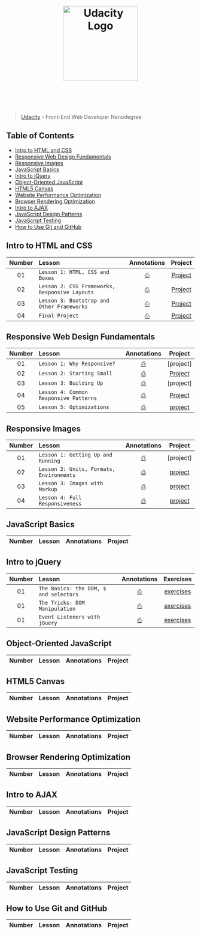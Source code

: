 <h1 align="center">
	<br>
	<img width="200" src="https://upload.wikimedia.org/wikipedia/commons/f/fd/Udacity_Logo.svg" alt="Udacity Logo">
	<br>
	<br>
	<br>
</h1>

> [Udacity](https://www.udacity.com/course/front-end-web-developer-nanodegree--nd001) - Front-End Web Developer Nanodegree

## Table of Contents

- [Intro to HTML and CSS](#intro-to-html-and-css)
- [Responsive Web Design Fundamentals](#responsive-web-design-fundamentals)
- [Responsive Images](#responsive-images)
- [JavaScript Basics](#javascript-basics)
- [Intro to jQuery](#intro-to-jquery)
- [Object-Oriented JavaScript](#object-oriented-javascript)
- [HTML5 Canvas](#html5-canvas)
- [Website Performance Optimization](#website-performance-optimization)
- [Browser Rendering Optimization](#browser-rendering-optimization)
- [Intro to AJAX](#intro-to-ajax)
- [JavaScript Design Patterns](#javascript-design-patterns)
- [JavaScript Testing](#javascript-testing)
- [How to Use Git and GitHub](#how-to-use-git-and-github)

## Intro to HTML and CSS

| Number | Lesson | Annotations | Project |
| :---: | :--- | :---: | :---: |
| 01 | `Lesson 1: HTML, CSS and Boxes` | [⎙]() | [Project](http://felipoliveira.github.io/courses/courses/front-end-web-developer-nanodegree/intro-to-html-css/lesson1-html-and-css-boxes) |
| 02 | `Lesson 2: CSS Frameworks, Responsive Layouts` | [⎙]() | [Project](http://felipoliveira.github.io/courses/courses/front-end-web-developer-nanodegree/intro-to-html-css/lesson2-css-frameworks-responsive-layouts/framework/) |
| 03 | `Lesson 3: Bootstrap and Other Frameworks` | [⎙]() | [Project](http://felipoliveira.github.io/courses/courses/front-end-web-developer-nanodegree/intro-to-html-css/lesson3-bootstrap-and-other-frameworks/) |
| 04 | `Final Project` | [⎙]() | [Project](http://felipoliveira.github.io/courses/courses/front-end-web-developer-nanodegree/intro-to-html-css/final-project/) |

## Responsive Web Design Fundamentals

| Number | Lesson | Annotations | Project |
| :---: | :--- | :---: | :---: |
| 01 | `Lesson 1: Why Responsive?` | [⎙]() | [project] |
| 02 | `Lesson 2: Starting Small` | [⎙]() | [Project](http://felipoliveira.github.io/courses/courses/front-end-web-developer-nanodegree/responsive-web-design-fundamentals/lesson2-starting-small/) |
| 03 | `Lesson 3: Building Up` | [⎙]() | [project] |
| 04 | `Lesson 4: Common Responsive Patterns` | [⎙]() | [Project](http://felipoliveira.github.io/courses/courses/front-end-web-developer-nanodegree/responsive-web-design-fundamentals/lesson4-common-responsive-patterns/) |
| 05 | `Lesson 5: Optimizations` | [⎙]() | [project](http://felipoliveira.github.io/courses/courses/front-end-web-developer-nanodegree/responsive-web-design-fundamentals/lesson5-optimizations/) |

## Responsive Images

| Number | Lesson | Annotations | Project |
| :---: | :--- | :---: | :---: |
| 01 | `Lesson 1: Getting Up and Running` | [⎙]() | [project] |
| 02 | `Lesson 2: Units, Formats, Environments` | [⎙]() | [project](http://felipoliveira.github.io/courses/courses/front-end-web-developer-nanodegree/responsive-images/lesson2-units-formats-environments/prod/) |
| 03 | `Lesson 3: Images with Markup` | [⎙]() | [project](http://felipoliveira.github.io/courses/courses/front-end-web-developer-nanodegree/responsive-images/lesson3-images-with-markup/prod/index.html) |
| 04 | `Lesson 4: Full Responsiveness` | [⎙]() | [project](http://felipoliveira.github.io/courses/courses/front-end-web-developer-nanodegree/responsive-images/lesson4-full-responsiveness/prod/) |

## JavaScript Basics

| Number | Lesson | Annotations | Project |
| :---: | :--- | :---: | :---: |

## Intro to jQuery

| Number | Lesson | Annotations | Exercises |
| :---: | :--- | :---: | :---: |
| 01 | `The Basics: the DOM, $ and selectors`  | [⎙]() | [exercises](intro-to-jquery/the-basics/) |
| 01 | `The Tricks: DOM Manipulation` | [⎙]() | [exercises](intro-to-jquery/the-tricks/) |
| 01 | `Event Listeners with jQuery` | [⎙]() | [exercises](intro-to-jquery/event-listeners/) |

## Object-Oriented JavaScript

| Number | Lesson | Annotations | Project |
| :---: | :--- | :---: | :---: |


## HTML5 Canvas

| Number | Lesson | Annotations | Project |
| :---: | :--- | :---: | :---: |


## Website Performance Optimization

| Number | Lesson | Annotations | Project |
| :---: | :--- | :---: | :---: |


## Browser Rendering Optimization

| Number | Lesson | Annotations | Project |
| :---: | :--- | :---: | :---: |


## Intro to AJAX

| Number | Lesson | Annotations | Project |
| :---: | :--- | :---: | :---: |


## JavaScript Design Patterns

| Number | Lesson | Annotations | Project |
| :---: | :--- | :---: | :---: |


## JavaScript Testing

| Number | Lesson | Annotations | Project |
| :---: | :--- | :---: | :---: |


## How to Use Git and GitHub

| Number | Lesson | Annotations | Project |
| :---: | :--- | :---: | :---: |
